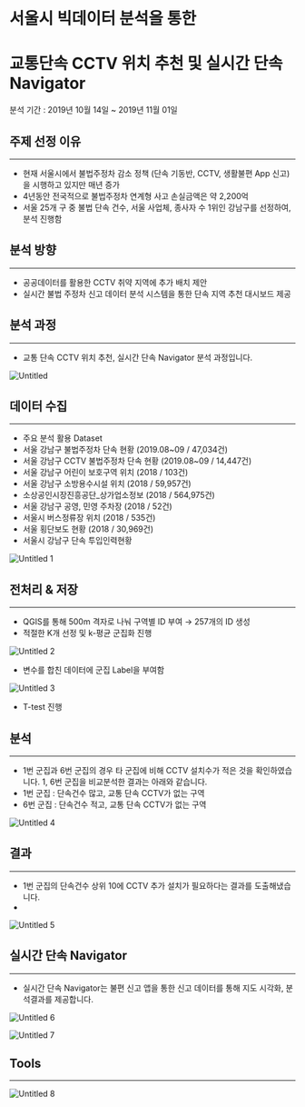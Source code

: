 # 서울시 빅데이터 분석을 통한
교통단속 CCTV 위치 추천 및 실시간 단속 Navigator 
====

분석 기간 : 2019년 10월 14일 ~ 2019년 11월 01일

## 주제 선정 이유

---

- 현재 서울시에서 불법주정차 감소 정책 (단속 기동반, CCTV, 생활불편 App 신고)을 시행하고 있지만 매년 증가
- 4년동안 전국적으로 불법주정차 연계형 사고 손실금액은 약 2,200억
- 서울 25개 구 중 불법 단속 건수, 서울 사업체, 종사자 수 1위인 강남구를 선정하여, 분석 진행함

## 분석 방향

---

- 공공데이터를 활용한 CCTV 취약 지역에 추가 배치 제안
- 실시간 불법 주정차 신고 데이터 분석 시스템을 통한
단속 지역 추천 대시보드 제공

## 분석 과정

---

- 교통 단속 CCTV 위치 추천, 실시간 단속 Navigator 분석 과정입니다.

![Untitled](https://user-images.githubusercontent.com/71672106/127818807-7b5b681f-0da8-4e12-a4da-b9a57e4655b7.png)

## 데이터 수집

---

- 주요 분석 활용 Dataset
- 서울 강남구 불법주정차 단속 현황 (2019.08~09 / 47,034건)
- 서울 강남구 CCTV 불법주정차 단속 현황 (2019.08~09 / 14,447건)
- 서울 강남구 어린이 보호구역 위치 (2018 / 103건)
- 서울 강남구 소방용수시설 위치 (2018 / 59,957건)
- 소상공인시장진흥공단_상가업소정보 (2018 / 564,975건)
- 서울 강남구 공영, 민영 주차장 (2018 / 52건)
- 서울시 버스정류장 위치 (2018 / 535건)
- 서울 횡단보도 현황 (2018 / 30,969건)
- 서울시 강남구 단속 투입인력현황

![Untitled 1](https://user-images.githubusercontent.com/71672106/127818659-aab4f6a6-ded6-4de9-9a4d-ab0dadf37325.png)


## 전처리 & 저장

---

- QGIS를 통해 500m 격자로 나눠 구역별 ID 부여 → 257개의 ID 생성
- 적절한 K개 선정 및 k-평균 군집화 진행

![Untitled 2](https://user-images.githubusercontent.com/71672106/127818748-c1a6f49c-9289-4f67-b413-fbd6ec22564e.png)

- 변수를 합친 데이터에 군집 Label을 부여함

![Untitled 3](https://user-images.githubusercontent.com/71672106/127818833-f6e67c45-4e94-49b4-a3ce-9bf3709d9097.png)

- T-test 진행

## 분석

---

- 1번 군집과 6번 군집의 경우 타 군집에 비해 CCTV 설치수가 적은 것을 확인하였습니다.
1, 6번 군집을 비교분석한 결과는 아래와 같습니다.
- 1번 군집 : 단속건수 많고, 교통 단속 CCTV가 없는 구역
- 6번 군집 : 단속건수 적고, 교통 단속 CCTV가 없는 구역

![Untitled 4](https://user-images.githubusercontent.com/71672106/127818849-6bbafb68-62d6-4318-bb48-1a69ba8bf594.png)

## 결과

---

- 1번 군집의 단속건수 상위 10에 CCTV 추가 설치가 필요하다는 결과를 도출해냈습니다.
- 
![Untitled 5](https://user-images.githubusercontent.com/71672106/127818914-48918a89-8a1e-4a38-a0f5-7db14eb93911.png)

## 실시간 단속 Navigator

---

- 실시간 단속 Navigator는 불편 신고 앱을 통한 신고 데이터를 통해
지도 시각화, 분석결과를 제공합니다.

![Untitled 6](https://user-images.githubusercontent.com/71672106/127818939-339cfae7-f24b-41c9-917d-fc921299d447.png)

![Untitled 7](https://user-images.githubusercontent.com/71672106/127818945-14fb4a64-2018-43b6-a604-c401ee9936f5.png)

## Tools

---
![Untitled 8](https://user-images.githubusercontent.com/71672106/127818963-a2ddcf46-075d-4a72-b778-9119fb53811f.png)
